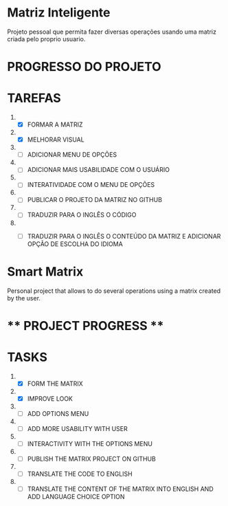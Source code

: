 # Matriz Inteligente 
 Projeto pessoal que permita fazer diversas operações usando uma matriz criada pelo proprio usuario.
# **PROGRESSO DO PROJETO**
TAREFAS
=========================================
1. - [x] FORMAR A MATRIZ
2. - [X] MELHORAR VISUAL
2. - [ ] ADICIONAR MENU DE OPÇÕES
3. - [ ] ADICIONAR MAIS USABILIDADE COM O USUÁRIO
5. - [ ] INTERATIVIDADE COM O MENU DE OPÇÕES
8. - [ ] PUBLICAR O PROJETO DA MATRIZ NO GITHUB
5. - [ ] TRADUZIR PARA O INGLÊS O CÓDIGO
7. - [ ] TRADUZIR PARA O INGLÊS O CONTEÚDO DA MATRIZ E ADICIONAR OPÇÃO DE ESCOLHA DO IDIOMA


# Smart Matrix
 Personal project that allows to do several operations using a matrix created by the user.
# ** PROJECT PROGRESS **
TASKS
===========================================
1. - [x] FORM THE MATRIX
2. - [X] IMPROVE LOOK
2. - [ ] ADD OPTIONS MENU
3. - [ ] ADD MORE USABILITY WITH USER
5. - [ ] INTERACTIVITY WITH THE OPTIONS MENU
8. - [ ] PUBLISH THE MATRIX PROJECT ON GITHUB
5. - [ ] TRANSLATE THE CODE TO ENGLISH
7. - [ ] TRANSLATE THE CONTENT OF THE MATRIX INTO ENGLISH AND ADD LANGUAGE CHOICE OPTION
